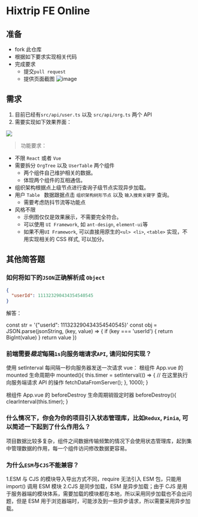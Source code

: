 # Hixtrip FE Online

## 准备

- fork 此仓库
- 根据如下要求实现相关代码
- 完成要求
  - 提交`pull request`
  - 提供页面截图
![image](https://github.com/yiluxiangbe/fe-online/assets/123853839/ee53dbc2-3ac7-4a05-a560-64982c568f4c)


## 需求

1. 目前已经有`src/api/user.ts` 以及 `src/api/org.ts` 两个 API
2. 需要实现如下效果界面：

![](./docs/preview.jpg)

> 功能要求：

- 不限 `React` 或者 `Vue`
- 需要拆分 `OrgTree` 以及 `UserTable` 两个组件
  - 两个组件自己维护相关的数据。
  - 体现两个组件的互相通信。
- 组织架构根据点上级节点进行查询子级节点实现异步加载。
- 用户 `Table ` 数据跟据点击 `组织架构树形节点` 以及 `输入搜索关键字` 查询。
  - 需要考虑防抖节流等功能点
- 风格不限
  - 示例图仅仅是效果展示，不需要完全符合。
  - 可以使用 `UI Framework`, 如 `ant-design`, `element-ui`等
  - 如果不用`UI Framework`, 可以直接用原生的`<ul> <li>`, `<table>` 实现，不用实现相关的 CSS 样式, 可以加分。

## 其他简答题

### 如何将如下的`JSON`正确解析成 `Object`

```json
{
  "userId": 111323290434354540545
}
```

解答：

const str = '{"userId": 111323290434354540545}'
const obj = JSON.parse(jsonString, (key, value) => {
if (key === 'userId') {
return BigInt(value)
}
return value
})

### 前端需要*稳定*每隔`1s`向服务端请求`API`, 请问如何实现？

使用 setInterval 每间隔一秒向服务器发送一次请求
vue：
根组件 App.vue 的 mounted 生命周期中
mounted(){
this.timer = setInterval(() => {
// 在这里执行向服务端请求 API 的操作
fetchDataFromServer();
}, 1000);
}

根组件 App.vue 的 beforeDestroy 生命周期销毁定时器
beforeDestroy(){
clearInterval(this.timer);
}

### 什么情况下，你会为你的项目引入状态管理库，比如`Redux`, `Pinia`, 可以简述一下起到了什么作用么？

项目数据比较多复杂，组件之间数据传输频繁的情况下会使用状态管理库，起到集中管理数据的作用，每一个组件访问修改数据更容易。

### 为什么`ESM`与`CJS`不能兼容？

1.ESM 与 CJS 的模块导入导出方式不同，require 无法引入 ESM 包，只能用 import() 调用 ESM 模块
2.CJS 是同步加载，ESM 是异步加载；由于 CJS 是用于服务器端的模块体系，需要加载的模块都在本地，所以采用同步加载也不会出问题，但是 ESM 用于浏览器端时，可能涉及到一些异步请求，所以需要采用异步加载。

